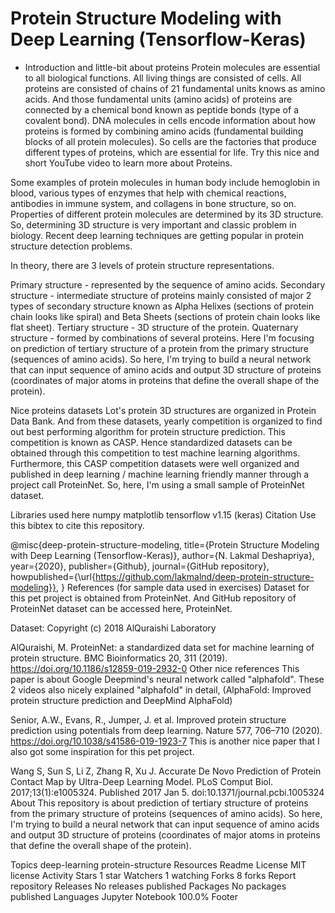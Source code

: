 # Protein Structure Modeling with Deep Learning (Tensorflow-Keras)

- Introduction and little-bit about proteins
Protein molecules are essential to all biological functions. All living things are consisted of cells. All proteins are consisted of chains of 21 fundamental units knows as amino acids. And those fundamental units (amino acids) of proteins are connected by a chemical bond known as peptide bonds (type of a covalent bond). DNA molecules in cells encode information about how proteins is formed by combining amino acids (fundamental building blocks of all protein molecules). So cells are the factories that produce different types of proteins, which are essential for life. Try this nice and short YouTube video to learn more about Proteins.

Some examples of protein molecules in human body include hemoglobin in blood, various types of enzymes that help with chemical reactions, antibodies in immune system, and collagens in bone structure, so on. Properties of different protein molecules are determined by its 3D structure. So, determining 3D structure is very important and classic problem in biology. Recent deep learning techniques are getting popular in protein structure detection problems.

In theory, there are 3 levels of protein structure representations.

Primary structure - represented by the sequence of amino acids.
Secondary structure - intermediate structure of proteins mainly consisted of major 2 types of secondary structure known as Alpha Helixes (sections of protein chain looks like spiral) and Beta Sheets (sections of protein chain looks like flat sheet).
Tertiary structure - 3D structure of the protein.
Quaternary structure - formed by combinations of several proteins.
Here I'm focusing on prediction of tertiary structure of a protein from the primary structure (sequences of amino acids). So here, I'm trying to build a neural network that can input sequence of amino acids and output 3D structure of proteins (coordinates of major atoms in proteins that define the overall shape of the protein).

Nice proteins datasets
Lot's protein 3D structures are organized in Protein Data Bank. And from these datasets, yearly competition is organized to find out best performing algorithm for protein structure prediction. This competition is known as CASP. Hence standardized datasets can be obtained through this competition to test machine learning algorithms. Furthermore, this CASP competition datasets were well organized and published in deep learning / machine learning friendly manner through a project call ProteinNet. So, here, I'm using a small sample of ProteinNet dataset.

Libraries used here
numpy
matplotlib
tensorflow v1.15 (keras)
Citation
Use this bibtex to cite this repository.

@misc{deep-protein-structure-modeling,
  title={Protein Structure Modeling with Deep Learning (Tensorflow-Keras)},
  author={N. Lakmal Deshapriya},
  year={2020},
  publisher={Github},
  journal={GitHub repository},
  howpublished={\url{https://github.com/lakmalnd/deep-protein-structure-modeling}},
}
References (for sample data used in exercises)
Dataset for this pet project is obtained from ProteinNet. And GitHub repository of ProteinNet dataset can be accessed here, ProteinNet.

Dataset: Copyright (c) 2018 AlQuraishi Laboratory

AlQuraishi, M. ProteinNet: a standardized data set for machine learning of protein structure. BMC Bioinformatics 20, 311 (2019). https://doi.org/10.1186/s12859-019-2932-0
Other nice references
This paper is about Google Deepmind's neural network called "alphafold". These 2 videos also nicely explained "alphafold" in detail, (AlphaFold: Improved protein structure prediction and DeepMind AlphaFold)

Senior, A.W., Evans, R., Jumper, J. et al. Improved protein structure prediction using potentials from deep learning. Nature 577, 706–710 (2020). https://doi.org/10.1038/s41586-019-1923-7
This is another nice paper that I also got some inspiration for this pet project.

Wang S, Sun S, Li Z, Zhang R, Xu J. Accurate De Novo Prediction of Protein Contact Map by Ultra-Deep Learning Model. PLoS Comput Biol. 2017;13(1):e1005324. Published 2017 Jan 5. doi:10.1371/journal.pcbi.1005324
About
This repository is about prediction of tertiary structure of proteins from the primary structure of proteins (sequences of amino acids). So here, I'm trying to build a neural network that can input sequence of amino acids and output 3D structure of proteins (coordinates of major atoms in proteins that define the overall shape of the protein).

Topics
deep-learning protein-structure
Resources
 Readme
License
 MIT license
 Activity
Stars
 1 star
Watchers
 1 watching
Forks
 8 forks
Report repository
Releases
No releases published
Packages
No packages published
Languages
Jupyter Notebook
100.0%
Footer
